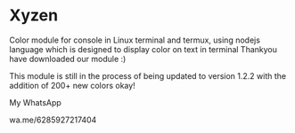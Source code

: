 # Xyzen
Color module for console in Linux terminal and termux, using nodejs language which is designed to display color on text in terminal 
Thankyou have downloaded our module :)

This module is still in the process of being updated to version 1.2.2 with the addition of 200+ new colors okay!

My WhatsApp

wa.me/6285927217404

